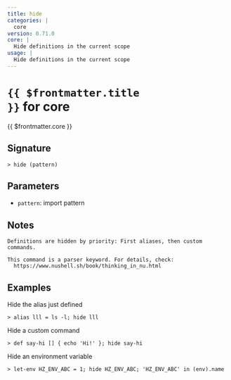 ```yaml
---
title: hide
categories: |
  core
version: 0.71.0
core: |
  Hide definitions in the current scope
usage: |
  Hide definitions in the current scope
---
```


# <code>{{ $frontmatter.title }}</code> for core

<div class='command-title'>{{ $frontmatter.core }}</div>

## Signature

```> hide (pattern)```

## Parameters

 -  `pattern`: import pattern

## Notes
```text
Definitions are hidden by priority: First aliases, then custom commands.

This command is a parser keyword. For details, check:
  https://www.nushell.sh/book/thinking_in_nu.html
```
## Examples

Hide the alias just defined
```shell
> alias lll = ls -l; hide lll
```

Hide a custom command
```shell
> def say-hi [] { echo 'Hi!' }; hide say-hi
```

Hide an environment variable
```shell
> let-env HZ_ENV_ABC = 1; hide HZ_ENV_ABC; 'HZ_ENV_ABC' in (env).name
```
